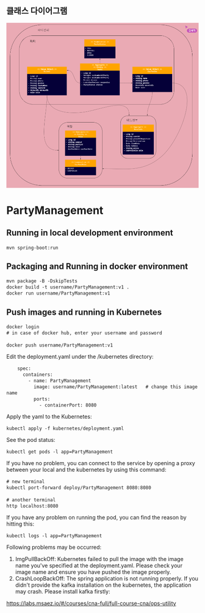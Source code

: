 ## 클래스 다이어그램
![클래스다이어그램](classdiagram.png)

# PartyManagement

## Running in local development environment

```
mvn spring-boot:run
```

## Packaging and Running in docker environment

```
mvn package -B -DskipTests
docker build -t username/PartyManagement:v1 .
docker run username/PartyManagement:v1
```

## Push images and running in Kubernetes

```
docker login 
# in case of docker hub, enter your username and password

docker push username/PartyManagement:v1
```

Edit the deployment.yaml under the /kubernetes directory:
```
    spec:
      containers:
        - name: PartyManagement
          image: username/PartyManagement:latest   # change this image name
          ports:
            - containerPort: 8080

```

Apply the yaml to the Kubernetes:
```
kubectl apply -f kubernetes/deployment.yaml
```

See the pod status:
```
kubectl get pods -l app=PartyManagement
```

If you have no problem, you can connect to the service by opening a proxy between your local and the kubernetes by using this command:
```
# new terminal
kubectl port-forward deploy/PartyManagement 8080:8080

# another terminal
http localhost:8080
```

If you have any problem on running the pod, you can find the reason by hitting this:
```
kubectl logs -l app=PartyManagement
```

Following problems may be occurred:

1. ImgPullBackOff:  Kubernetes failed to pull the image with the image name you've specified at the deployment.yaml. Please check your image name and ensure you have pushed the image properly.
1. CrashLoopBackOff: The spring application is not running properly. If you didn't provide the kafka installation on the kubernetes, the application may crash. Please install kafka firstly:

https://labs.msaez.io/#/courses/cna-full/full-course-cna/ops-utility

